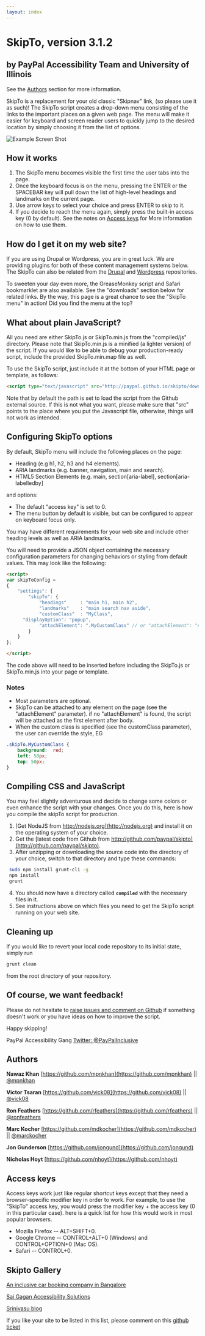 ```yaml
---
layout: index
---
```



# SkipTo, version 3.1.2
## by PayPal Accessibility Team and University of Illinois
See the [Authors](#authors) section for more information.

SkipTo is a replacement for your old classic "Skipnav" link, (so please use it as such)!
The SkipTo script creates a drop-down menu consisting of the links to the important places on a given web page. The menu will make it easier for keyboard and screen reader users to quickly jump to the desired location by simply choosing it from the list of options.

![Example Screen Shot](http://paypal.github.io/skipto/images/example_screen_shot.png "Example Screen Shot")

## How it works
1.  The SkipTo menu becomes visible the first time the user tabs into the page.
2.  Once the keyboard focus is on the menu, pressing the ENTER or the SPACEBAR key will pull down the list of high-level headings and landmarks on the current page.
3.  Use arrow keys to select your choice and press ENTER to skip to it.
4.  If you decide to reach the menu again, simply press the built-in access key (0 by default). See the notes on [Access keys](#access-keys) for More information on how to use them.

## How do I get it on my web site?
If you are using Drupal or Wordpress, you are in great luck. We are providing plugins for both of these content management systems below. The SkipTo can also be related from the [Drupal](https://drupal.org/project/SkipTo) and [Wordpress](http://wordpress.org/plugins/skip-to/) repositories.

To sweeten your day even more, the GreaseMonkey script and Safari bookmarklet are also available. See the "downloads" section below for related links.
By the way, this page is a great chance to see the "SkipTo menu" in action! Did you find the menu at the top?

## What about plain JavaScript?
All you need are either SkipTo.js or SkipTo.min.js from the "compiled/js" directory. Please note that SkipTo.min.js is a minified (a lighter version) of the script.
If you would like to be able to debug your production-ready script, include the provided SkipTo.min.map file as well.

To use the SkipTo script, just include it at the bottom of your HTML page or template, as follows:

```html
<script type="text/javascript" src="http://paypal.github.io/skipto/downloads/js/SkipTo.min.js"></script>
```

Note that by default the path is set to load the script from the Github external source. If this is not what you want, please make sure that "src" points to the place where you put the Javascript file, otherwise, things will not work as intended.

## Configuring SkipTo options
By default, SkipTo menu will include the following places on the page:

*  Heading (e.g h1, h2, h3 and h4 elements).
*  ARIA landmarks (e.g. banner, navigation, main and search).
*  HTML5 Section Elements (e.g. main, section[aria-label], section[aria-labelledby]

and options:

*  The default "access key" is set to 0.
*  The menu button by default is visible, but can be configured to appear on keyboard focus only.

You may have different requirements for your web site and include other heading levels as well as ARIA landmarks.

You will need to provide a JSON object containing the necessary configuration parameters for changing behaviors or styling from default values. This may look like the following:

```html
<script>
var skipToConfig =
{
	"settings": {
		"skipTo": {
			"headings"     : "main h1, main h2",
			"landmarks"    : "main search nav aside",
			"customClass"  : "MyClass",
      "displayOption": "popup",
			"attachElement": ".MyCustomClass" // or "attachElement": "#MyCustomId"
		}
	}
};

</script>
```

The code above  will need  to be inserted before including the SkipTo.js or SkipTo.min.js into your page or template.

### Notes
*  Most parameters are optional.
*  SkipTo can be attached to any element on the page (see the "attachElement" parameter). if no "attachElement" is found, the script will be attached as the first element after body.
*  When the custom class is specified (see the customClass parameter), the user can override the style, EG

```CSS
.skipTo.MyCustomClass {
	background:  red;
	left: 50px;
	top: 50px;
}
```

## Compiling CSS and JavaScript
You may feel slightly adventurous and decide to change some colors or even enhance the script with your changes. Once you do this, here is how you compile the skipTo script for production.

1.  [Get NodeJS from http://nodejs.org](http://nodejs.org) and install it on the operating system of your choice.
2.  Get the [latest code from Github from http://github.com/paypal/skipto](http://github.com/paypal/skipto).
3.  After unzipping or downloading the source code into the directory of your choice, switch to that directory and type these commands:

  ```sh
   sudo npm install grunt-cli -g
   npm install
   grunt
  ```
4.  You should now have a directory called <code>**compiled**</code> with the necessary files in it.
5.  See instructions above on which files you need to get the SkipTo script running on your web site.

## Cleaning up
If you would like to revert your local code repository to its initial state, simply run
```sh
grunt clean
```
from the root directory of your repository.

## Of course, we want feedback!
Please do not hesitate to [raise issues and comment on Github](https://github.com/paypal/skipto/issues) if something doesn't work or you have ideas on how to improve the script.

Happy skipping!

PayPal Accessibility Gang
[Twitter: @PayPalInclusive](http://www.twitter.com/PayPalInclusive)

## <a name="authors">Authors</a>
**Nawaz Khan**
[https://github.com/mpnkhan](https://github.com/mpnkhan) || [@mpnkhan](https://twitter.com/mpnkhan)

**Victor Tsaran**
[https://github.com/vick08](https://github.com/vick08) || [@vick08](https://twitter.com/vick08)

**Ron Feathers**
[https://github.com/rfeathers](https://github.com/rfeathers) || [@ronfeathers](https://twitter.com/ronfeathers)

**Marc Kocher**
[https://github.com/mdkocher](https://github.com/mdkocher) || [@marckocher](https://twitter.com/marckocher)

**Jon Gunderson**
[https://github.com/jongund](https://github.com/jongund)

**Nicholas Hoyt**
[https://github.com/nhoyt](https://github.com/nhoyt)

## <a name="access-keys">Access keys</a>
Access keys work  just like regular shortcut keys except that they need a browser-specific modifier key in order to work. For example, to use the "SkipTo" access key, you would press the modifier key + the access key (0 in this particular case). here is a quick list for how this would work in most popular browsers.

*  Mozilla Firefox -- ALT+SHIFT+0.
*  Google Chrome -- CONTROL+ALT+0 (Windows) and CONTROL+OPTION+0 (Mac OS).
*  Safari -- CONTROL+0.


## Skipto Gallery
[An inclusive car booking company in Bangalore](http://www.kickstartcabs.com/)

[Sai Gagan Accessibility Solutions](http://sgaccessibility.com/sites/)

[Srinivasu blog](http://srinivasu.org/blog/)

If you like your site to be listed in this list, please comment on this [github ticket](https://github.com/paypal/skipto/issues/21)
